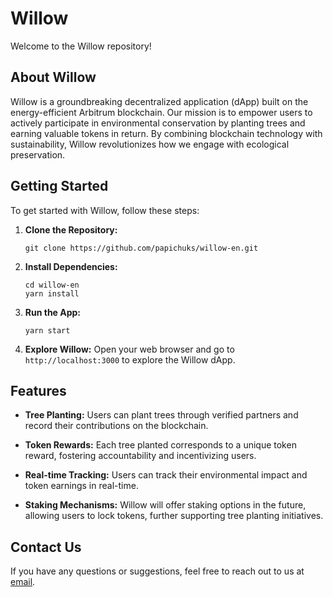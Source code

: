 # Willow

Welcome to the Willow repository! 

## About Willow

Willow is a groundbreaking decentralized application (dApp) built on the energy-efficient Arbitrum blockchain. Our mission is to empower users to actively participate in environmental conservation by planting trees and earning valuable tokens in return. By combining blockchain technology with sustainability, Willow revolutionizes how we engage with ecological preservation.

## Getting Started

To get started with Willow, follow these steps:

1. **Clone the Repository:**
   ```
   git clone https://github.com/papichuks/willow-en.git
   ```

2. **Install Dependencies:**
   ```
   cd willow-en
   yarn install
   ```

3. **Run the App:**
   ```
   yarn start
   ```

4. **Explore Willow:**
   Open your web browser and go to `http://localhost:3000` to explore the Willow dApp.

## Features

- **Tree Planting:** Users can plant trees through verified partners and record their contributions on the blockchain.

- **Token Rewards:** Each tree planted corresponds to a unique token reward, fostering accountability and incentivizing users.

- **Real-time Tracking:** Users can track their environmental impact and token earnings in real-time.

- **Staking Mechanisms:** Willow will offer staking options in the future, allowing users to lock tokens, further supporting tree planting initiatives.

## Contact Us

If you have any questions or suggestions, feel free to reach out to us at [email](mailto:chuksdav4@gmail.com).
